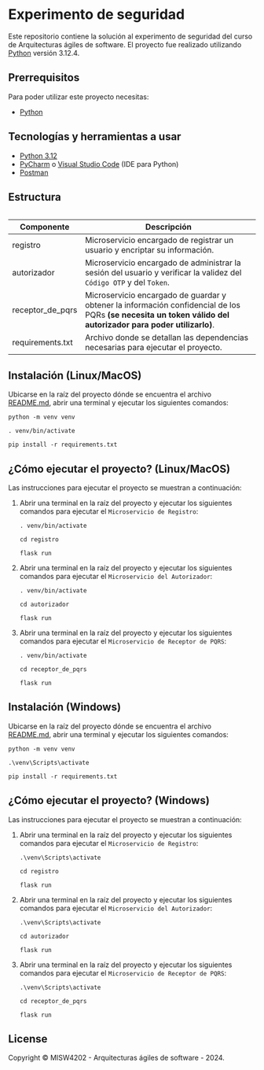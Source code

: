# Experimento de seguridad
Este repositorio contiene la solución al experimento de seguridad del curso de Arquitecturas ágiles de software. El proyecto fue realizado utilizando [Python](https://www.python.org/downloads/) versión 3.12.4.

## Prerrequisitos
Para poder utilizar este proyecto necesitas:

* [Python](https://www.python.org/)

## Tecnologías y herramientas a usar
* [Python 3.12](https://www.python.org/)
* [PyCharm](https://www.jetbrains.com/es-es/pycharm/) o  [Visual Studio Code](https://code.visualstudio.com/) (IDE para Python)
* [Postman](https://www.postman.com/)


## Estructura

```

```


| Componente       | Descripción |
| ---------------- | ----------- |
| registro         | Microservicio encargado de registrar un usuario y encriptar su información. |
| autorizador      | Microservicio encargado de administrar la sesión del usuario y verificar la validez del `Código OTP` y del `Token`. |
| receptor_de_pqrs | Microservicio encargado de guardar y obtener la información confidencial de los PQRs **(se necesita un token válido del autorizador para poder utilizarlo)**. |
| requirements.txt | Archivo donde se detallan las dependencias necesarias para ejecutar el proyecto. |

## Instalación (Linux/MacOS)

Ubicarse en la raíz del proyecto dónde se encuentra el archivo [README.md](README.md), abrir una terminal y ejecutar los siguientes comandos:
```
python -m venv venv
```
```
. venv/bin/activate
```
```
pip install -r requirements.txt
```

## ¿Cómo ejecutar el proyecto? (Linux/MacOS)

Las instrucciones para ejecutar el proyecto se muestran a continuación:


1. Abrir una terminal en la raíz del proyecto y ejecutar los siguientes comandos para ejecutar el `Microservicio de Registro`:

    ```    
    . venv/bin/activate
    ```
    ```
    cd registro
    ```
    ```
    flask run
    ```
2. Abrir una terminal en la raíz del proyecto y ejecutar los siguientes comandos para ejecutar el `Microservicio del Autorizador`:

    ```
    . venv/bin/activate
    ```
    ```
    cd autorizador
    ```
    ```
    flask run
    ```

3. Abrir una terminal en la raíz del proyecto y ejecutar los siguientes comandos para ejecutar el `Microservicio de Receptor de PQRS`:

    ```
    . venv/bin/activate
    ```
    ```
    cd receptor_de_pqrs
    ```
    ```
    flask run
    ```


## Instalación (Windows)

Ubicarse en la raíz del proyecto dónde se encuentra el archivo [README.md](README.md), abrir una terminal y ejecutar los siguientes comandos:
```
python -m venv venv
```
```
.\venv\Scripts\activate
```
```
pip install -r requirements.txt
```


## ¿Cómo ejecutar el proyecto? (Windows)

Las instrucciones para ejecutar el proyecto se muestran a continuación:


1. Abrir una terminal en la raíz del proyecto y ejecutar los siguientes comandos para ejecutar el `Microservicio de Registro`:

    ```    
    .\venv\Scripts\activate
    ```
    ```
    cd registro
    ```
    ```
    flask run
    ```
2. Abrir una terminal en la raíz del proyecto y ejecutar los siguientes comandos para ejecutar el `Microservicio del Autorizador`:

    ```
    .\venv\Scripts\activate
    ```
    ```
    cd autorizador
    ```
    ```
    flask run
    ```

3. Abrir una terminal en la raíz del proyecto y ejecutar los siguientes comandos para ejecutar el `Microservicio de Receptor de PQRS`:

    ```
    .\venv\Scripts\activate
    ```
    ```
    cd receptor_de_pqrs
    ```
    ```
    flask run
    ```

## License

Copyright © MISW4202 - Arquitecturas ágiles de software - 2024.